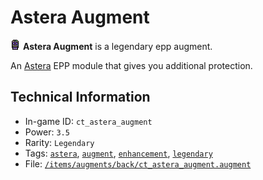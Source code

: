 # Astera Augment

<img src="https://raw.githubusercontent.com/Ceterai/Enternia/main/items/augments/back/ct_astera_augment.png" alt="Astera Augment icon" loading="lazy" height=16px width="auto" /> **Astera Augment** is a legendary epp augment.

An [Astera](https://ceterai.github.io/MyEnternia/Wiki/Tags/Astera) EPP module that gives you additional protection.

## Technical Information

- In-game ID: `ct_astera_augment`
- Power: `3.5`
- Rarity: `Legendary`
- Tags: [`astera`](https://ceterai.github.io/MyEnternia/Wiki/Tags/Astera), [`augment`](https://ceterai.github.io/MyEnternia/Wiki/Tags/Augment), [`enhancement`](https://ceterai.github.io/MyEnternia/Wiki/Tags/Enhancement), [`legendary`](https://ceterai.github.io/MyEnternia/Wiki/Tags/Legendary)
- File: [`/items/augments/back/ct_astera_augment.augment`](https://github.com/Ceterai/Enternia/blob/main/items/augments/back/ct_astera_augment.augment)
